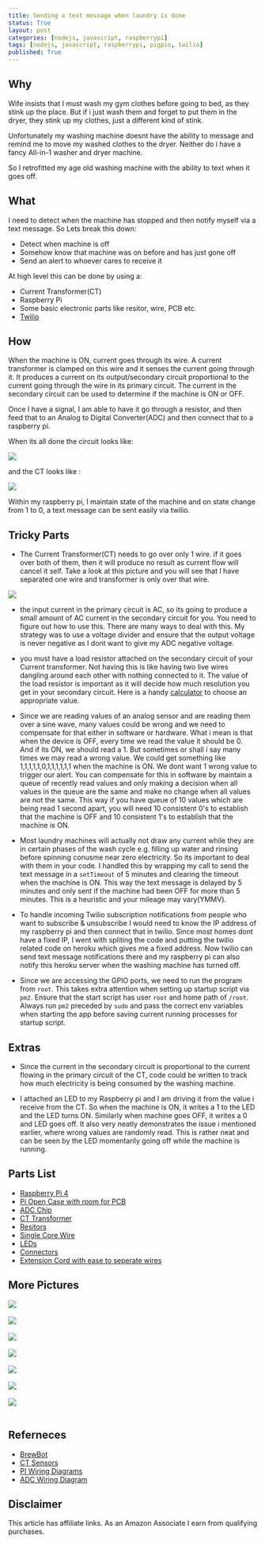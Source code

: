 ```yaml
---
title: Sending a text message when laundry is done
status: True
layout: post
categories: [nodejs, javascript, raspberrypi]
tags: [nodejs, javascript, raspberrypi, pigpio, twilio]
published: True
---
```


## Why
Wife insists that I must wash my gym clothes before going to bed, as they stink up the place. But if i just wash them and forget to put them in the dryer, they stink up my clothes, just a different kind of stink.

Unfortunately my washing machine doesnt have the ability to message and remind me to move my washed clothes to the dryer. Neither do i have a fancy All-in-1 washer and dryer machine. 

So I retrofitted my age old washing machine with the ability to text when it goes off.   

## What
I need to detect when the machine has stopped and then notify myself via a text message. So Lets break this down:

- Detect when machine is off
- Somehow know that machine was on before and has just gone off
- Send an alert to whoever cares to receive it   
 
At high level this can be done by using a:

- Current Transformer(CT)
- Raspberry Pi
- Some basic electronic parts like resitor, wire, PCB etc. 
- [Twilio](www.twilio.com/referral/rEcrln)

## How

When the machine is ON, current goes through its wire. A current transformer is clamped on this wire and it senses the current going through it. It produces a current on its output/secondary circuit proportional to the current going through the wire in its primary circuit. The current in the secondary circuit can be used to determine if the machine is ON or OFF.

Once I have a signal, I am able to have it go through a resistor, and then feed that to an Analog to Digital Converter(ADC) and then connect that to a raspberry pi.

When its all done the circuit looks like:

<img src='/assets/laundry/pic1.jpg' class="center" />

and the CT looks like :

<img src='/assets/laundry/pic3.jpg' class="center" />

Within my raspberry pi, I maintain state of the machine and on state change from 1 to 0, a text message can be sent easily via twilio.

## Tricky Parts

- The Current Transformer(CT) needs to go over only 1 wire. if it goes over both of them, then it will produce no result as current flow will cancel it self. Take a look at this picture and you will see that I have separated one wire and transformer is only over that wire.

<img src='/assets/laundry/pic7.jpg' class="center" />

- the input current in the primary circuit is AC, so its going to produce a small amount of AC current in the secondary circuit for you. You need to figure out how to use this. There are many ways to deal with this. My strategy was to use a voltage divider and ensure that the output voltage is never negative as I dont want to give my ADC negative voltage. 

- you must have a load resistor attached on the secondary circuit of your Current transformer. Not having this is like having two live wires dangling around each other with nothing connected to it. The value of the load resistor is important as it will decide how much resolution you get in your secondary circuit. Here is a handy [calculator](https://tyler.anairo.com/projects/open-energy-monitor-calculator) to choose an appropriate value.

- Since we are reading values of an analog sensor and are reading them over a sine wave, many values could be wrong and we need to compensate for that either in software or hardware. What i mean is that when the device is OFF, every time we read the value it should be 0. And if its ON, we should read a 1. But sometimes or shall i say many times we may read a wrong value. We could get something like 1,1,1,1,1,0,1,1,1,1,1,1 when the machine is ON. We dont want 1 wrong value to trigger our alert. You can compensate for this in software by maintain a queue of recently read values and only making a decision when all values in the queue are the same and make no change when all values are not the same. This way if you have queue of 10 values which are being read 1 second apart, you will need 10 consistent 0's to establish that the machine is OFF and 10 consistent 1's to establish that the machine is ON.
   
- Most laundry machines will actually not draw any current while they are in certain phases of the wash cycle e.g. filling up water and rinsing before spinning conusme near zero electricity. So its important to deal with them in your code. I handled this by wrapping my call to send the text message in a `setTimeout` of 5 minutes and clearing the timeout when the machine is ON. This way the text message is delayed by 5 minutes and only sent if the machine had been OFF for more than 5 minutes. This is a heuristic and your mileage may vary(YMMV).

- To handle incoming Twilio subscription notifications from people who want to subscribe & unsubscribe I would need to know the IP address of my raspberry pi and then connect that in twilio. Since most homes dont have a fixed IP, I went with spliting the code and putting the twilio related code on heroku which gives me a fixed address. Now twilio can send text message notifications there and my raspberry pi can also notify this heroku server when the washing machine has turned off.

- Since we are accessing the GPIO ports, we need to run the program from `root`. This takes extra attention when setting up startup script via `pm2`. Ensure that the start script has user `root` and home path of `/root`. Always run `pm2` preceded by `sudo` and pass the correct env variables when starting the app before saving current running processes for startup script.
  
## Extras

- Since the current in the secondary circuit is proportional to the current flowing in the primary circuit of the CT, code could be written to track how much electricity is being consumed by the washing machine.

- I attached an LED to my Raspberry pi and I am driving it from the value i receive from the CT. So when the machine is ON, it writes a 1 to the LED and the LED turns ON. Similarly when machine goes OFF, it writes a 0 and LED goes off. It also very neatly demonstrates the issue i mentioned earlier, where wrong values are randomly read. This is rather neat and can be seen by the LED momentarily going off while the machine is running. 

## Parts List
- [Raspberry Pi 4](https://amzn.to/2modkn2)
- [Pi Open Case with room for PCB](https://amzn.to/2modkn2)
- [ADC Chip](https://amzn.to/2ndX5JM)
- [CT Transformer](https://amzn.to/2nZ9LnN)
- [Resitors](https://amzn.to/2oLwqV7)
- [Single Core Wire](https://amzn.to/2nXuVmg)
- [LEDs](https://amzn.to/2oKKQEX)
- [Connectors](https://amzn.to/2o3Vki9)
- [Extension Cord with ease to seperate wires](https://amzn.to/2oLG2iF)

## More Pictures

<img src='/assets/laundry/pic2.jpg' /> <br/><br/>
<img src='/assets/laundry/pic4.jpg' /> <br/><br/>
<img src='/assets/laundry/pic5.jpg' /> <br/><br/>
<img src='/assets/laundry/pic6.jpg' /> <br/><br/>
<img src='/assets/laundry/pic7.jpg' /> <br/><br/>
<img src='/assets/laundry/pic8.png' /> <br/><br/>
<img src='/assets/laundry/pic9.png' /> <br/><br/>

## Referneces

- [BrewBot](https://github.com/command-tab/brewbot)
- [CT Sensors](https://learn.openenergymonitor.org/electricity-monitoring/ct-sensors/yhdc-sct-013-000-ct-sensor-report)
- [PI Wiring Diagrams](https://docs.microsoft.com/en-us/windows/iot-core/learn-about-hardware/pinmappings/pinmappingsrpi)
- [ADC Wiring Diagram](https://learn.adafruit.com/raspberry-pi-analog-to-digital-converters/mcp3008)

## Disclaimer

This article has affiliate links. As an Amazon Associate I earn from qualifying purchases.


